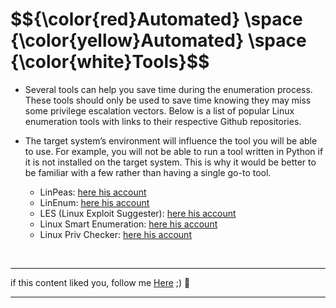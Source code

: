 <h1>$${\color{red}Automated} \space {\color{yellow}Automated} \space {\color{white}Tools}$$</h1>



- Several tools can help you save time during the enumeration process. These tools should only be used to save time knowing they may miss some privilege escalation vectors. Below is a list of popular Linux enumeration tools with links to their respective Github repositories.

* The target system’s environment will influence the tool you will be able to use. For example, you will not be able to run a tool written in Python if it is not installed on the target system. This is why it would be better to be familiar with a few rather than having a single go-to tool.

  * LinPeas: [here his account](https://github.com/carlospolop/privilege-escalation-awesome-scripts-suite/tree/master/linPEAS)
  * LinEnum: [here his account](https://github.com/rebootuser/LinEnum)
  * LES (Linux Exploit Suggester): [here his account](https://github.com/mzet-/linux-exploit-suggester)
  * Linux Smart Enumeration: [here his account](https://github.com/diego-treitos/linux-smart-enumeration)
  * Linux Priv Checker: [here his account](https://github.com/linted/linuxprivchecker)

<br>

******
if this content liked you, follow me [Here](https://github.com/4bo4yman) ;) :tada:
*****
